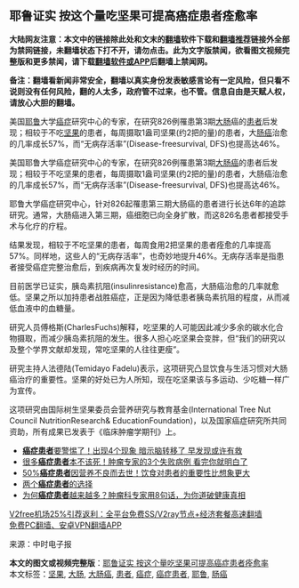  <h2>耶鲁证实 按这个量吃坚果可提高癌症患者痊愈率</h2> <p class="notice"><b>大陆网友注意：本文中的链接除此处和文末的<a href="https://github.com/bannedbook/fanqiang" >翻墙</a>软件下载和<a href="https://github.com/killgcd/justmysocks/blob/master/README.md">翻墙推荐</a>链接外全部为禁网链接，未翻墙状态下打不开，请勿点击。此为文字版禁闻，欲看图文视频完整版和更多禁闻，请下载<a href="https://github.com/bannedbook/fanqiang">翻墙软件或APP</a>后翻墙上禁闻网。</p><p>备注：翻墙看新闻非常安全，翻墙以真实身份发表敏感言论有一定风险，但只看不说则没有任何风险，翻的人太多，政府管不过来，也不管。信息自由是天赋人权，请放心大胆的翻墙。</b></p>  <div class="entry"> <p id="summary">美国<a href="https://www.bannedbook.org/bnews/tag/%E8%80%B6%E9%B2%81/" class="st_tag internal_tag" rel="tag" title="标签 耶鲁 下的日志">耶鲁</a>大学<a href="https://www.bannedbook.org/bnews/tag/%e7%99%8c%e7%97%87/" class="st_tag internal_tag" rel="tag" title="标签 癌症 下的日志">癌症</a>研究中心的专家，在研究826例罹患第3期<a href="https://www.bannedbook.org/bnews/tag/%E5%A4%A7%E8%82%A0/" class="st_tag internal_tag" rel="tag" title="标签 大肠 下的日志">大肠</a>癌的<a href="https://www.bannedbook.org/bnews/tag/%E6%82%A3%E8%80%85/" class="st_tag internal_tag" rel="tag" title="标签 患者 下的日志">患者</a>后发现；相较于不吃<a href="https://www.bannedbook.org/bnews/tag/%E5%9D%9A%E6%9E%9C/" class="st_tag internal_tag" rel="tag" title="标签 坚果 下的日志">坚果</a>的患者，每周摄取1盎司坚果(约2把的量)的患者，大<a href="https://www.bannedbook.org/bnews/tag/%E8%82%A0%E7%99%8C/" class="st_tag internal_tag" rel="tag" title="标签 肠癌 下的日志">肠癌</a>治愈的几率成长57%，而“无病存活率”(Disease-freesurvival, DFS)也提高达46%。</p> <p id="conimg">美国耶鲁大学癌症研究中心的专家，在研究826例罹患第3期<a href="https://www.bannedbook.org/bnews/tag/%E5%A4%A7%E8%82%A0%E7%99%8C/" class="st_tag internal_tag" rel="tag" title="标签 大肠癌 下的日志">大肠癌</a>的患者后发现；相较于不吃坚果的患者，每周摄取1盎司坚果(约2把的量)的患者，大肠癌治愈的几率成长57%，而“无病存活率”(Disease-freesurvival, DFS)也提高达46%。</p> <p>耶鲁大学癌症研究中心，针对826起罹患第三期大肠癌的患者进行长达6年的追踪研究。通常，大肠癌进入第三期，癌细胞已向全身扩散，而这826名患者都接受手术与化疗的疗程。</p>  <p>结果发现，相较于不吃坚果的患者，每周食用2把坚果的患者痊愈的几率提高57%。同样地，这些人的“无病存活率”，也奇妙地提升46%。无病存活率是指患者接受癌症完整治愈后，到疾病再次复发时经历的时间。</p> <p>目前医学已证实，胰岛素抗阻(insulinresistance)愈高，大肠癌治愈的几率就愈低。坚果之所以加持患者战胜癌症，正是因为降低患者胰岛素抗阻的程度，从而减低血液中的血糖量。</p> <p>研究人员傅格斯(CharlesFuchs)解释，吃坚果的人可能因此减少多余的碳水化合物摄取，而减少胰岛素抗阻的发生。很多人担心吃坚果会变胖，但“我们的研究以及整个学界文献却发现，常吃坚果的人往往更瘦”。</p>  <p>研究主持人法德陆(Temidayo Fadelu)表示，这项研究凸显饮食与生活习惯对大肠癌治疗的重要性。坚果的好处已为人所知，现在吃坚果该与多运动、少吃糖一样广为宣传。</p> <p>这项研究由国际树生坚果委员会营养研究与教育基金(International Tree Nut Council NutritionResearch&amp; EducationFoundation)，以及国家癌症研究所共同资助，所有成果已发表于《临床肿瘤学期刊》上。</p> <ul class='op-related-articles' title='相关阅读'> <li><a href='https://www.bannedbook.org/bnews/health/20200906/1391866.html' target='_blank'><b>癌症患者</b>要警惕了！出现4个现象 暗示脑转移了 早发现或许有救</a></li> <li><a href='https://www.bannedbook.org/bnews/lifebaike/20200830/1387986.html' target='_blank'>很多<b>癌症患者</b>本不该死！肿瘤专家的3个失败病例 看完你就明白了</a></li> <li><a href='https://www.bannedbook.org/bnews/health/20200823/1384330.html' target='_blank'>50%<b>癌症患者</b>因营养不良而去世！饮食对患者的重要性比想象更大</a></li> <li><a href='https://www.bannedbook.org/bnews/aomi/supernatural/20200704/1355597.html' target='_blank'>两个<b>癌症患者</b>的选择</a></li> <li><a href='https://www.bannedbook.org/bnews/comments/20200608/1341527.html' target='_blank'>为何<b>癌症患者</b>越来越多？肿瘤科专家用8句话，为你道破健康真相</a></li> </ul> <p class="texttj"> <a href="https://www.bannedbook.org/forum23/topic22702.html" target="_blank">V2free机场25%引荐返利：全平台免费SS/V2ray节点+经济套餐高速翻墙</a><br/> <a href="https://github.com/bannedbook/fanqiang/wiki/%E7%A6%81%E9%97%BB%E7%BD%91%E5%AE%89%E5%8D%93%E7%BF%BB%E5%A2%99%E6%96%B0%E9%97%BBAPP" target="_blank">免费PC翻墙、安卓VPN翻墙APP</a></p><p> 来源：中时电子报 </p> <a name='sharetosocial'></a>       <div><b>本文的图文或视频完整版</b>：<a href='https://www.bannedbook.org/bnews/health/20201225/1454847.html'>耶鲁证实 按这个量吃坚果可提高癌症患者痊愈率</a></div>  </div><!--END ENTRY--> <div class="postfooter"> <div>本文标签：<a href="https://www.bannedbook.org/bnews/tag/%E5%9D%9A%E6%9E%9C/" rel="tag">坚果</a>, <a href="https://www.bannedbook.org/bnews/tag/%E5%A4%A7%E8%82%A0/" rel="tag">大肠</a>, <a href="https://www.bannedbook.org/bnews/tag/%E5%A4%A7%E8%82%A0%E7%99%8C/" rel="tag">大肠癌</a>, <a href="https://www.bannedbook.org/bnews/tag/%E6%82%A3%E8%80%85/" rel="tag">患者</a>, <a href="https://www.bannedbook.org/bnews/tag/%e7%99%8c%e7%97%87/" rel="tag">癌症</a>, <a href="https://www.bannedbook.org/bnews/tag/%E7%99%8C%E7%97%87%E6%82%A3%E8%80%85/" rel="tag">癌症患者</a>, <a href="https://www.bannedbook.org/bnews/tag/%E8%80%B6%E9%B2%81/" rel="tag">耶鲁</a>, <a href="https://www.bannedbook.org/bnews/tag/%E8%82%A0%E7%99%8C/" rel="tag">肠癌</a></div>  </div><!--END POSTFOOTER--> 